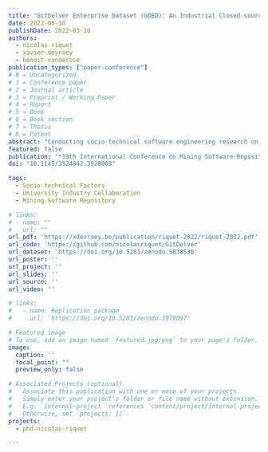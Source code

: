 ```yaml
---
title: "GitDelver Enterprise Dataset (GDED): An Industrial Closed-source Dataset for Socio-Technical Research"
date: 2022-05-18
publishDate: 2022-03-20
authors:
  - nicolas-riquet
  - xavier-devroey
  - benoit-vanderose
publication_types: ["paper-conference"]
# 0 = Uncategorized
# 1 = Conference paper
# 2 = Journal article
# 3 = Preprint / Working Paper
# 4 = Report
# 5 = Book
# 6 = Book section
# 7 = Thesis
# 8 = Patent
abstract: "Conducting socio-technical software engineering research on closed-source software is difficult as most organizations do not want to give access to their code repositories. Most experiments and publications therefore focus on open-source projects, which only provides a partial view of software development communities. Yet, closing the gap between open and closed source software industries is essential to increase the validity and applicability of results stemming from socio-technical software engineering research. We contribute to this effort by sharing our work in a large company counting 4,800 employees. We mined 101 repositories and produced the GDED dataset containing socio-technical information about 106,216 commits, 470,940 file modifications and 3,471,556 method modifications from 164 developers during the last 13 years, using various programming languages. For that, we used GitDelver, an open-source tool we developed on top of Pydriller, and anonymized and scrambled the data to comply with legal and corporate requirements. Our dataset can be used for various purposes and provides information about code complexity, self-admitted technical debt, bug fixes, as well as temporal information. We also share our experience regarding the processing of sensitive data to help other organizations making datasets publicly available to the research community."
featured: false
publication: "*19th International Conference on Mining Software Repositories (MSR '22)*"
doi: "10.1145/3524842.3528003"

tags:
  - Socio-technical Factors
  - University Industry Collaboration
  - Mining Software Repository

# links:
# - name: ""
#   url: ""
url_pdf: 'https://xdevroey.be/publication/riquet-2022/riquet-2022.pdf'
url_code: 'https://github.com/nicolasriquet/GitDelver'
url_dataset: 'https://doi.org/10.5281/zenodo.5838536'
url_poster: ''
url_project: ''
url_slides: ''
url_source: ''
url_video: ''

# links:
#   - name: Replication package
#     url: 'https://doi.org/10.5281/zenodo.3979097'

# Featured image
# To use, add an image named `featured.jpg/png` to your page's folder.
image:
  caption: ''
  focal_point: ""
  preview_only: false

# Associated Projects (optional).
#   Associate this publication with one or more of your projects.
#   Simply enter your project's folder or file name without extension.
#   E.g. `internal-project` references `content/project/internal-project/index.md`.
#   Otherwise, set `projects: []`.
projects:
  - phd-nicolas-riquet

---
```

